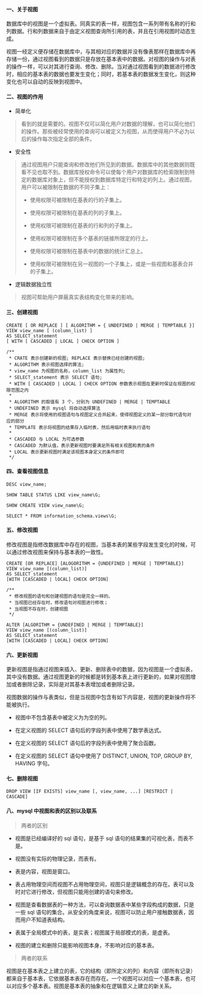 
#### 一、关于视图
数据库中的视图是一个虚拟表。同真实的表一样，视图包含一系列带有名称的行和列数据。行和列数据来自于由定义视图查询所引用的表，并且在引用视图时动态生成。

视图一经定义便存储在数据库中，与其相对应的数据并没有像表那样在数据库中再存储一份，通过视图看到的数据只是存放在基本表中的数据。对视图的操作与对表的操作一样，可以对其进行查询、修改、删除。当对通过视图看到的数据进行修改时，相应的基本表的数据也要发生变化；同时，若基本表的数据发生变化，则这种变化也可以自动的反映到视图中。


#### 二、视图的作用

* 简单化 

> 看到的就是需要的。视图不仅可以简化用户对数据的理解，也可以简化他们的操作。那些被经常使用的查询可以被定义为视图，从而使得用户不必为以后的操作每次指定全部的条件。

* 安全性

> 通过视图用户只能查询和修改他们所见到的数据。数据库中的其他数据则既看不见也取不到。数据库授权命令可以使每个用户对数据库的检索限制到特定的数据库对象上，但不能授权到数据库特定行和特定的列上。通过视图，用户可以被限制在数据的不同子集上：
>
> * 使用权限可被限制在基表的行的子集上。
>
> * 使用权限可被限制在基表的列的子集上。
>
> * 使用权限可被限制在基表的行和列的子集上。
>
> * 使用权限可被限制在多个基表的链接所限定的行上。
>
> * 使用权限可被限制在基表中的数据的统计汇总上。
>
> * 使用权限可被限制在另一视图的一个子集上，或是一些视图和基表合并的子集上。

* 逻辑数据独立性

> 视图可帮助用户屏蔽真实表结构变化带来的影响。


#### 三、创建视图
````
CREATE [ OR REPLACE ] [ ALGORITHM = { UNDEFINED | MERGE | TEMPTABLE }]
VIEW view_name [ (column_list) ]
AS SELECT_statement
[ WITH [ CASCADED | LOCAL ] CHECK OPTION ]

/**
 * CRATE 表示创建新的视图; REPLACE 表示替换已经创建的视图;
 * ALGORITHM 表示视图选择的算法;
 * view_name 为视图的名称，column_list 为属性列;
 * SELECT_statement 表示 SELECT 语句;
 * WITH [ CASCADED | LOCAL ] CHECK OPTION 参数表示视图在更新时保证在视图的权限范围之内
 *
 * ALGORITHM 的取值有 3 个，分别为 UNDEFINED | MERGE | TEMPTABLE
 * UNDEFINED 表示 mysql 将自动选择算法
 * MERGE 表示将使用的视图语句与视图定义合并起来，使得视图定义的某一部分取代语句对应的部分
 * TEMPLATE 表示将视图的结果存入临时表，然后用临时表来执行语句 
 *
 * CASCADED 与 LOCAL 为可选参数
 * CASCADED 为默认值，表示更新视图时要满足所有相关视图和表的条件
 * LOCAL 表示更新视图时满足该视图本身定义的条件即可
 */
````

#### 四、查看视图信息

````
DESC view_name;

SHOW TABLE STATUS LIKE view_name\G;

SHOW CREATE VIEW view_name\G;

SELECT * FROM information_schema.views\G;

````

#### 五、修改视图

修改视图是指修改数据库中存在的视图，当基本表的某些字段发生变化的时候，可以通过修改视图来保持与基本表的一致性。

````
CREATE [OR REPLACE] [ALOGORITHM = {UNDEFINED | MERGE | TEMPTABLE}]
VIEW view_name [(column_list)]
AS SELECT_statement
[WITH [CASCADED | lOCAL] CHECK OPTION]

/**
 * 修改视图的语句和创建视图的语句是完全一样的。
 * 当视图已经存在时，修改语句对视图进行修改；
 * 当视图不存在时，创建视图
 */

````

````
ALTER [ALGORITHM = {UNDEFINED | MERGE | TEMPTABLE}]
VIEW view_name [(column_list)]
AS SELECT_statement
[WITH [CASCADED | LOCAL] CHECK OPTION]

````

#### 六、更新视图

更新视图是指通过视图来插入、更新、删除表中的数据，因为视图是一个虚拟表，其中没有数据。通过视图更新的时候都是转到基本表上进行更新的，如果对视图增加或者删除记录，实际是对其基本表增加或者删除记录。

视图数据的操作与表类似，但是当视图中包含有如下内容是，视图的更新操作将不能被执行。

* 视图中不包含基表中被定义为为空的列。

* 在定义视图的 SELECT 语句后的字段列表中使用了数学表达式。

* 在定义视图的 SELECT 语句后的字段列表中使用了聚合函数。

* 在定义视图的 SELECT 语句中使用了 DISTINCT, UNION, TOP, GROUP BY, HAVING 字句。


#### 七、删除视图

````
DROP VIEW [IF EXISTS] view_name [, view_name, ...] [RESTRICT | CASCADE]

````


#### 八、mysql 中视图和表的区别以及联系

> 两者的区别

* 视图是已经编译好的 sql 语句，是基于 sql 语句的结果集的可视化表，而表不是。

* 视图没有实际的物理记录，而表有。

* 表是内容，视图是窗口。

* 表占用物理空间而视图不占用物理空间，视图只是逻辑概念的存在。表可以及时对它进行修改，但视图只能用创建的语句来修改。

* 视图是查看数据表的一种方法，可以查询数据表中某些字段构成的数据，只是一些 sql 语句的集合。从安全的角度来说，视图可以防止用户接触数据表，因而用户不知道表结构。

* 表属于全局模式中的表，是实表；视图属于局部模式的表，是虚表。

* 视图的建立和删除只能影响视图本身，不影响对应的基本表。

> 两者的联系

视图是在基本表之上建立的表，它的结构（即所定义的列）和内容（即所有记录）都来自于基本表，它依据基本表存在而存在。一个视图可以对应一个基本表，也可以对应多个基本表。视图是基本表的抽象和在逻辑意义上建立的新关系。